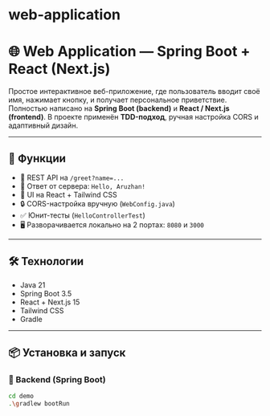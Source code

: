 ﻿# web-application

# 🌐 Web Application — Spring Boot + React (Next.js)

Простое интерактивное веб-приложение, где пользователь вводит своё имя, нажимает кнопку, и получает персональное приветствие.  
Полностью написано на **Spring Boot (backend)** и **React / Next.js (frontend)**. В проекте применён **TDD-подход**, ручная настройка CORS и адаптивный дизайн.

---

## 🚀 Функции

- 🔁 REST API на `/greet?name=...`
- 💬 Ответ от сервера: `Hello, Aruzhan!`
- 🎨 UI на React + Tailwind CSS
- 🔒 CORS-настройка вручную (`WebConfig.java`)
- ✅ Юнит-тесты (`HelloControllerTest`)
- 🖥 Разворачивается локально на 2 портах: `8080` и `3000`

---

## 🛠 Технологии

- Java 21
- Spring Boot 3.5
- React + Next.js 15
- Tailwind CSS
- Gradle

---

## 📦 Установка и запуск

### 🔧 Backend (Spring Boot)

```bash
cd demo
.\gradlew bootRun
